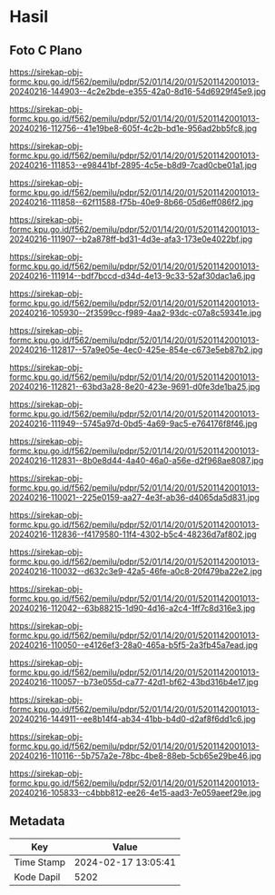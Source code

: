 # Hasil

## Foto C Plano

https://sirekap-obj-formc.kpu.go.id/f562/pemilu/pdpr/52/01/14/20/01/5201142001013-20240216-144903--4c2e2bde-e355-42a0-8d16-54d6929f45e9.jpg

https://sirekap-obj-formc.kpu.go.id/f562/pemilu/pdpr/52/01/14/20/01/5201142001013-20240216-112756--41e19be8-605f-4c2b-bd1e-956ad2bb5fc8.jpg

https://sirekap-obj-formc.kpu.go.id/f562/pemilu/pdpr/52/01/14/20/01/5201142001013-20240216-111853--e98441bf-2895-4c5e-b8d9-7cad0cbe01a1.jpg

https://sirekap-obj-formc.kpu.go.id/f562/pemilu/pdpr/52/01/14/20/01/5201142001013-20240216-111858--62f11588-f75b-40e9-8b66-05d6eff086f2.jpg

https://sirekap-obj-formc.kpu.go.id/f562/pemilu/pdpr/52/01/14/20/01/5201142001013-20240216-111907--b2a878ff-bd31-4d3e-afa3-173e0e4022bf.jpg

https://sirekap-obj-formc.kpu.go.id/f562/pemilu/pdpr/52/01/14/20/01/5201142001013-20240216-111914--bdf7bccd-d34d-4e13-9c33-52af30dac1a6.jpg

https://sirekap-obj-formc.kpu.go.id/f562/pemilu/pdpr/52/01/14/20/01/5201142001013-20240216-105930--2f3599cc-f989-4aa2-93dc-c07a8c59341e.jpg

https://sirekap-obj-formc.kpu.go.id/f562/pemilu/pdpr/52/01/14/20/01/5201142001013-20240216-112817--57a9e05e-4ec0-425e-854e-c673e5eb87b2.jpg

https://sirekap-obj-formc.kpu.go.id/f562/pemilu/pdpr/52/01/14/20/01/5201142001013-20240216-112821--63bd3a28-8e20-423e-9691-d0fe3de1ba25.jpg

https://sirekap-obj-formc.kpu.go.id/f562/pemilu/pdpr/52/01/14/20/01/5201142001013-20240216-111949--5745a97d-0bd5-4a69-9ac5-e764176f8f46.jpg

https://sirekap-obj-formc.kpu.go.id/f562/pemilu/pdpr/52/01/14/20/01/5201142001013-20240216-112831--8b0e8d44-4a40-46a0-a56e-d2f968ae8087.jpg

https://sirekap-obj-formc.kpu.go.id/f562/pemilu/pdpr/52/01/14/20/01/5201142001013-20240216-110021--225e0159-aa27-4e3f-ab36-d4065da5d831.jpg

https://sirekap-obj-formc.kpu.go.id/f562/pemilu/pdpr/52/01/14/20/01/5201142001013-20240216-112836--f4179580-11f4-4302-b5c4-48236d7af802.jpg

https://sirekap-obj-formc.kpu.go.id/f562/pemilu/pdpr/52/01/14/20/01/5201142001013-20240216-110032--d632c3e9-42a5-46fe-a0c8-20f479ba22e2.jpg

https://sirekap-obj-formc.kpu.go.id/f562/pemilu/pdpr/52/01/14/20/01/5201142001013-20240216-112042--63b88215-1d90-4d16-a2c4-1ff7c8d316e3.jpg

https://sirekap-obj-formc.kpu.go.id/f562/pemilu/pdpr/52/01/14/20/01/5201142001013-20240216-110050--e4126ef3-28a0-465a-b5f5-2a3fb45a7ead.jpg

https://sirekap-obj-formc.kpu.go.id/f562/pemilu/pdpr/52/01/14/20/01/5201142001013-20240216-110057--b73e055d-ca77-42d1-bf62-43bd316b4e17.jpg

https://sirekap-obj-formc.kpu.go.id/f562/pemilu/pdpr/52/01/14/20/01/5201142001013-20240216-144911--ee8b14f4-ab34-41bb-b4d0-d2af8f6dd1c6.jpg

https://sirekap-obj-formc.kpu.go.id/f562/pemilu/pdpr/52/01/14/20/01/5201142001013-20240216-110116--5b757a2e-78bc-4be8-88eb-5cb65e29be46.jpg

https://sirekap-obj-formc.kpu.go.id/f562/pemilu/pdpr/52/01/14/20/01/5201142001013-20240216-105833--c4bbb812-ee26-4e15-aad3-7e059aeef29e.jpg


## Metadata

| Key        | Value               |
| ---------- | ------------------- |
| Time Stamp | 2024-02-17 13:05:41 |
| Kode Dapil | 5202                |



